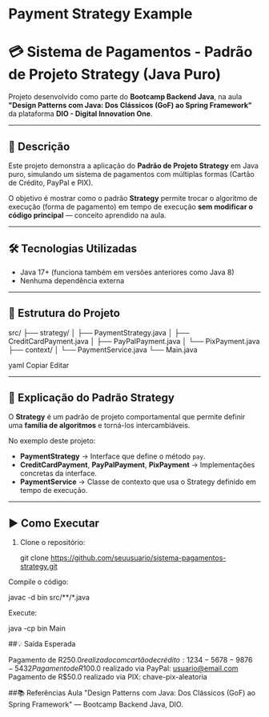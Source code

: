 # Payment Strategy Example

# 💳 Sistema de Pagamentos - Padrão de Projeto Strategy (Java Puro)

Projeto desenvolvido como parte do **Bootcamp Backend Java**, na aula  
**"Design Patterns com Java: Dos Clássicos (GoF) ao Spring Framework"**  
da plataforma **DIO - Digital Innovation One**.

---

## 📌 Descrição
Este projeto demonstra a aplicação do **Padrão de Projeto Strategy** em Java puro, simulando um sistema de pagamentos com múltiplas formas (Cartão de Crédito, PayPal e PIX).

O objetivo é mostrar como o padrão **Strategy** permite trocar o algoritmo de execução (forma de pagamento) em tempo de execução **sem modificar o código principal** — conceito aprendido na aula.

---

## 🛠️ Tecnologias Utilizadas
- Java 17+ (funciona também em versões anteriores como Java 8)
- Nenhuma dependência externa

---

## 📂 Estrutura do Projeto
src/
├── strategy/
│ ├── PaymentStrategy.java
│ ├── CreditCardPayment.java
│ ├── PayPalPayment.java
│ └── PixPayment.java
├── context/
│ └── PaymentService.java
└── Main.java

yaml
Copiar
Editar

---

## 📖 Explicação do Padrão Strategy
O **Strategy** é um padrão de projeto comportamental que permite definir uma **família de algoritmos** e torná-los intercambiáveis.

No exemplo deste projeto:
- **PaymentStrategy** → Interface que define o método `pay`.
- **CreditCardPayment**, **PayPalPayment**, **PixPayment** → Implementações concretas da interface.
- **PaymentService** → Classe de contexto que usa o Strategy definido em tempo de execução.

---

## ▶️ Como Executar
1. Clone o repositório:
   
   git clone https://github.com/seuusuario/sistema-pagamentos-strategy.git
   
Compile o código:

javac -d bin src/**/*.java

Execute:

java -cp bin Main

##💡 Saída Esperada

Pagamento de R$250.0 realizado com cartão de crédito: 1234-5678-9876-5432
Pagamento de R$100.0 realizado via PayPal: usuario@email.com
Pagamento de R$50.0 realizado via PIX: chave-pix-aleatoria

##📚 Referências
Aula "Design Patterns com Java: Dos Clássicos (GoF) ao Spring Framework" — Bootcamp Backend Java, DIO.
